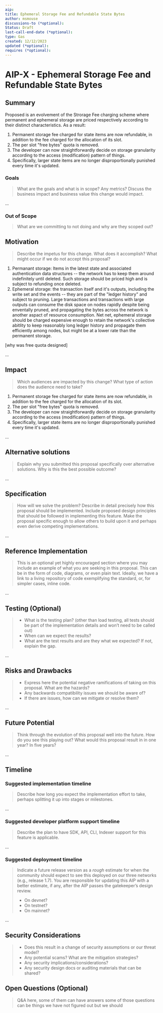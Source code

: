 ```yaml
---
aip: 
title: Ephemeral Storage Fee and Refundable State Bytes
author: msmouse
discussions-to (*optional): 
Status: Draft
last-call-end-date (*optional):
type: Gas
created: 12/12/2023
updated (*optional): 
requires (*optional): 
---
```


# AIP-X - Ephemeral Storage Fee and Refundable State Bytes

## Summary

Proposed is an evolvement of the Strorage Fee charging scheme where permanent and ephemeral storage are priced respectively according to their distinct characteristics. As a result:

1. Permanent storage fee charged for state items are now refundable, in addition to the fee charged for the allocation of its slot.
2. The per slot "free bytes" quota is removed.
3. The developer can now straightforwardly decide on storage granularity according to the access (modification) pattern of things.
4. Specifically, larger state items are no longer disproportionally punished every time it's updated.


### Goals

 > What are the goals and what is in scope? Any metrics?
 > Discuss the business impact and business value this change would impact.
 > 
...

### Out of Scope

 > What are we committing to not doing and why are they scoped out?

## Motivation

 > Describe the impetus for this change. What does it accomplish?
 > What might occur if we do not accept this proposal?
>
1. Permanant storage: Items in the latest state and associated authentication data structures -- the network has to keep them around indefinitely until deleted. Such storage should be priced high and is subject to refunding once deleted.
2. Ephemeral storage: the transaction itself and it's outputs, including the write set and the events -- they are part of the "ledger history" and subject to pruning. Large transactions and transactions with large outputs can consume the disk space on nodes rapidly despite being enventally pruned, and propagating the bytes across the network is another aspact of resource consumption. Net net, ephemeral storage should be charged expensive enough to retain the network's collective abitlity to keep reasonably long ledger history and propagate them efficiently among nodes, but might be at a lower rate than the permanent storage.

[why was free quota designed]


...

## Impact

 > Which audiences are impacted by this change? What type of action does the audience need to take?


1. Permanent storage fee charged for state items are now refundable, in addition to the fee charged for the allocation of its slot.
2. The per slot "free bytes" quota is removed.
3. The developer can now straightforwardly decide on storage granularity according to the access (modification) pattern of things.
4. Specifically, larger state items are no longer disproportionally punished every time it's updated.

...

## Alternative solutions

 > Explain why you submitted this proposal specifically over alternative solutions. Why is this the best possible outcome?

...

## Specification

 > How will we solve the problem? Describe in detail precisely how this proposal should be implemented. Include proposed design principles that should be followed in implementing this feature. Make the proposal specific enough to allow others to build upon it and perhaps even derive competing implementations.

...

## Reference Implementation

 > This is an optional yet highly encouraged section where you may include an example of what you are seeking in this proposal. This can be in the form of code, diagrams, or even plain text. Ideally, we have a link to a living repository of code exemplifying the standard, or, for simpler cases, inline code.

...

## Testing (Optional)

 > - What is the testing plan? (other than load testing, all tests should be part of the implementation details and won’t need to be called out)
 > - When can we expect the results?
 > - What are the test results and are they what we expected? If not, explain the gap.

...

## Risks and Drawbacks

 > - Express here the potential negative ramifications of taking on this proposal. What are the hazards?
 > - Any backwards compatibility issues we should be aware of?
 > - If there are issues, how can we mitigate or resolve them?

...

## Future Potential

 > Think through the evolution of this proposal well into the future. How do you see this playing out? What would this proposal result in in one year? In five years?

...

## Timeline

### Suggested implementation timeline

 > Describe how long you expect the implementation effort to take, perhaps splitting it up into stages or milestones.

...

### Suggested developer platform support timeline

 > Describe the plan to have SDK, API, CLI, Indexer support for this feature is applicable. 

...

### Suggested deployment timeline

 > Indicate a future release version as a *rough* estimate for when the community should expect to see this deployed on our three networks (e.g., release 1.7).
 > You are responsible for updating this AIP with a better estimate, if any, after the AIP passes the gatekeeper’s design review.
 >
 > - On devnet?
 > - On testnet?
 > - On mainnet?

...

## Security Considerations

 > - Does this result in a change of security assumptions or our threat model?
 > - Any potential scams? What are the mitigation strategies?
 > - Any security implications/considerations?
 > - Any security design docs or auditing materials that can be shared?

## Open Questions (Optional)

 > Q&A here, some of them can have answers some of those questions can be things we have not figured out but we should
